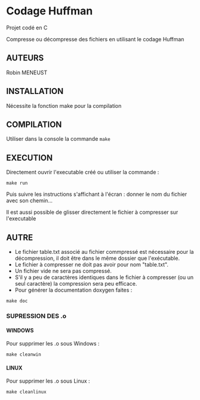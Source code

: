 # Codage Huffman
Projet codé en C

Compresse ou décompresse des fichiers en utilisant le codage Huffman

## AUTEURS
Robin MENEUST

## INSTALLATION
Nécessite la fonction make pour la compilation

## COMPILATION
Utiliser dans la console la commande `make`


## EXECUTION
Directement ouvrir l'executable créé ou utiliser la commande :
````
make run
````
Puis suivre les instructions s'affichant à l'écran : donner le nom du fichier avec son chemin...

Il est aussi possible de glisser directement le fichier à compresser sur l'executable


## AUTRE

* Le fichier table.txt associé au fichier commpressé est nécessaire pour la décompression, il doit être dans le même dossier que l'exécutable.
* Le fichier à compresser ne doit pas avoir pour nom "table.txt".
* Un fichier vide ne sera pas compressé.
* S'il y a peu de caractères identiques dans le fichier à compresser (ou un seul caractère) la compression sera peu efficace.
* Pour générer la documentation doxygen faites :

````
make doc
````

### SUPRESSION DES .o

#### WINDOWS
Pour supprimer les .o sous Windows :
````
make cleanwin
````

#### LINUX
Pour supprimer les .o sous Linux :
````
make cleanlinux
````
